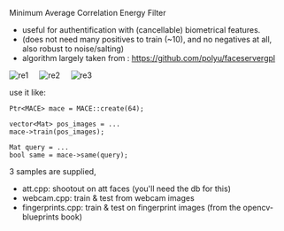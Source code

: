 
Minimum Average Correlation Energy Filter

  * useful for authentification with (cancellable) biometrical features.
  * (does not need many positives to train (~10), and no negatives at all, also robust to noise/salting)
  * algorithm largely taken from : https://github.com/polyu/faceservergpl


![re1](https://github.com/berak/opencv_smallfry/raw/master/mace/RE1.png)  &nbsp;&nbsp;&nbsp;
![re2](https://github.com/berak/opencv_smallfry/raw/master/mace/RE2.png)  &nbsp;&nbsp;&nbsp;
![re3](https://github.com/berak/opencv_smallfry/raw/master/mace/RE3.png)


use it like:

    Ptr<MACE> mace = MACE::create(64);

    vector<Mat> pos_images = ...
    mace->train(pos_images);

    Mat query = ...
    bool same = mace->same(query);


3 samples are supplied,
* att.cpp:  shootout on att faces (you'll need the db for this)
* webcam.cpp: train & test from webcam images
* fingerprints.cpp: train & test on fingerprint images (from the opencv-blueprints book)
